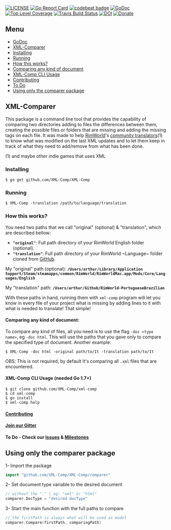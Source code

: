 [![LICENSE](https://img.shields.io/badge/license-MIT-orange.svg)](LICENSE)
[![Go Report Card](https://goreportcard.com/badge/github.com/XML-Comp/XML-Comp)](https://goreportcard.com/report/github.com/XML-Comp/XML-Comp)
[![codebeat badge](https://codebeat.co/badges/1600adbb-27a3-4c3b-803e-818e1834b51a)](https://codebeat.co/projects/github-com-xml-comp-xml-comp)
[![GoDoc](https://godoc.org/github.com/XML-Comp/XML-Comp?status.png)](https://godoc.org/github.com/XML-Comp/XML-Comp)
[![Top Level Coverage](https://coveralls.io/repos/github/XML-Comp/XML-Comp/badge.svg?branch=master)](https://coveralls.io/github/XML-Comp/XML-Comp?branch=master)
[![Travis Build Status](https://api.travis-ci.org/XML-Comp/XML-Comp.svg?branch=master)](https://travis-ci.org/XML-Comp/XML-Comp)
[![DOI](https://zenodo.org/badge/71943139.svg)](https://zenodo.org/badge/latestdoi/71943139)
[![Donate](https://www.paypalobjects.com/pt_BR/BR/i/btn/btn_donateCC_LG.gif)](https://www.paypal.com/cgi-bin/webscr?cmd=_donations&business=arxdsilva%40gmail%2ecom&lc=BR&item_name=xml%2dcomp&currency_code=USD&bn=PP%2dDonationsBF%3abtn_donateCC_LG%2egif%3aNonHosted)


## Menu
* [GoDoc](https://godoc.org/github.com/XML-Comp/XML-Comp/comparer)
* [XML-Comparer](https://github.com/xml-comp/xml-comp#xml-comparer)
* [Installing](https://github.com/xml-comp/xml-comp#installing)
* [Running](https://github.com/xml-comp/xml-comp#running)
* [How this works?](https://github.com/xml-comp/xml-comp#how-this-works)
* [Comparing any kind of document](https://github.com/xml-comp/xml-comp#)
* [XML-Comp CLI Usage](https://github.com/xml-comp/xml-comp#xml-comp-cli-usage-needed-go-17)
* [Contributing](https://github.com/xml-comp/xml-comp#contributing)
* [To Do](https://github.com/xml-comp/xml-comp#to-do---check-our-issues--milestones)
* [Using only the comparer package](https://github.com/xml-comp/xml-comp#using-only-the-comparer-package)

## XML-Comparer
This package is a command line tool that provides the capability of comparing two directories adding to files the differences between them, creating the possible files or folders that are missing and adding the missing tags on each file. It was made to help [RimWorld](http://rimworldgame.com/)'s [community translators](https://github.com/ludeon)(1) to know what was modified on the last XML updates and to let them keep in track of what they need to add/remove from what has been done.

(1) and maybe other indie games that uses XML

### Installing
```
$ go get github.com/XML-Comp/XML-Comp
```

### Running
```shell
$ XML-Comp -translation /path/to/language/translation
```

### How this works?
You need two paths that we call "original" (optional) & "translation", which are described bellow:
- **`"original"`**: Full path directory of your RimWorld English folder (optional).
- **`"translation"`**: Full path directory of your RimWorld ~Language~ folder cloned from [GitHub](https://github.com/ludeon).

My "original" path (optional): **`/Users/arthur/Library/Application Support/Steam/steamapps/common/RimWorld/RimWorldMac.app/Mods/Core/Languages/English`**

My "translation" path: **`/Users/arthur/Github/RimWorld-PortugueseBrazilian`**

With these paths in hand, running them with `xml-comp` program will let you know in every file of your project what is missing by adding lines to it with what is needed to translate! That simple!

#### Comparing any kind of document:
To compare any kind of files, all you need is to use the flag `-doc <type name>`, eg `-doc html`. This will use the paths that you gave only to compare the specified type of document. Another example:

```shell
$ XML-Comp -doc html -original path/to/It -translation path/to/It
```

OBS: This is not required, by default It's comparing all `.xml` files that are encountered.

#### XML-Comp CLI Usage (needed Go 1.7+)
```shell
$ git clone github.com/XML-Comp/xml-comp
$ cd xml-comp
$ go install
$ xml-comp help
```
#### [Contributing](https://github.com/XML-Comp/XML-Comp/blob/master/Contributing.md)

#### [Join our Gitter](https://gitter.im/XML-Comparer/Lobby)
#### To Do - Check our [Issues](https://github.com/XML-Comp/XML-Comp/issues) & [Milestones]()

## Using only the comparer package
1- Import the package
```go
import "github.com/XML-Comp/XML-Comp/comparer"
```
2- Set document type variable to the desired document
```go
// without the "." | eg: "xml" or "html"
comparer.DocType = "desired docType"
```
3- Start the main function with the full paths to compare
```go
// the firstPath is always what will be used as model
comparer.Compare(firstPath, comparingPath)
```
